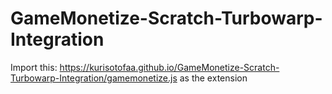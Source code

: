 # GameMonetize-Scratch-Turbowarp-Integration
Import this: https://kurisotofaa.github.io/GameMonetize-Scratch-Turbowarp-Integration/gamemonetize.js as the extension
